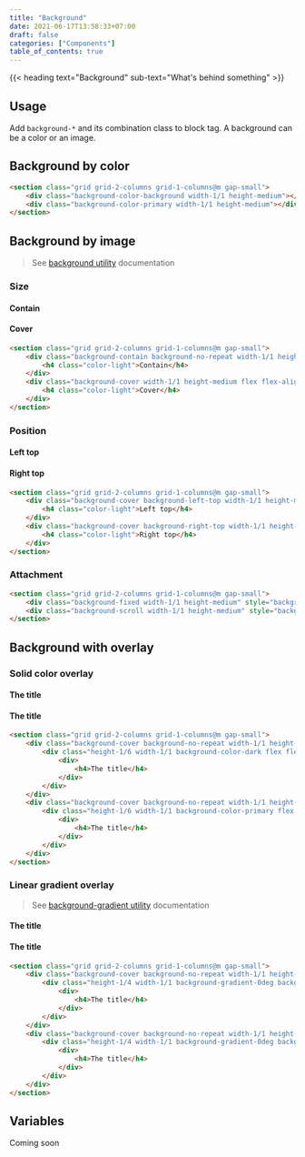 ```yaml
---
title: "Background"
date: 2021-06-17T13:58:33+07:00
draft: false
categories: ["Components"]
table_of_contents: true
---
```


{{< heading text="Background" sub-text="What's behind something" >}}

## Usage

Add `background-*` and its combination class to block tag. A background can be a color or an image.

## Background by color

<section class="grid grid-2-columns grid-1-columns@m gap-small">
    <div class="background-color-background width-1/1 height-medium"></div>
    <div class="background-color-primary width-1/1 height-medium"></div>
</section>

``` html
<section class="grid grid-2-columns grid-1-columns@m gap-small">
    <div class="background-color-background width-1/1 height-medium"></div>
    <div class="background-color-primary width-1/1 height-medium"></div>
</section>
```

## Background by image

>   See [background utility](/documentation/utilities/background) documentation

### Size

<section class="grid grid-2-columns grid-1-columns@m gap-small">
    <div class="background-contain background-no-repeat width-1/1 height-medium flex flex-align-items-center flex-justify-content-center" style="background-image: url(/images/documentation/breathtaking-mountains-view.jpg)">
        <h4 class="color-light">Contain</h4>
    </div>
    <div class="background-cover width-1/1 height-medium flex flex-align-items-center flex-justify-content-center" style="background-image: url(/images/documentation/breathtaking-mountains-view.jpg)">
        <h4 class="color-light">Cover</h4>
    </div>
</section>

``` html
<section class="grid grid-2-columns grid-1-columns@m gap-small">
    <div class="background-contain background-no-repeat width-1/1 height-medium flex flex-align-items-center flex-justify-content-center" style="background-image: url(/images/documentation/breathtaking-mountains-view.jpg)">
        <h4 class="color-light">Contain</h4>
    </div>
    <div class="background-cover width-1/1 height-medium flex flex-align-items-center flex-justify-content-center" style="background-image: url(/images/documentation/breathtaking-mountains-view.jpg)">
        <h4 class="color-light">Cover</h4>
    </div>
</section>
```

### Position

<section class="grid grid-2-columns grid-1-columns@m gap-small">
    <div class="background-cover background-left-top width-1/1 height-medium flex flex-align-items-center flex-justify-content-center" style="background-image: url(/images/documentation/breathtaking-mountains-view.jpg)">
        <h4 class="color-light">Left top</h4>
    </div>
    <div class="background-cover background-right-top width-1/1 height-medium flex flex-align-items-center flex-justify-content-center" style="background-image: url(/images/documentation/breathtaking-mountains-view.jpg)">
        <h4 class="color-light">Right top</h4>
    </div>
</section>

``` html
<section class="grid grid-2-columns grid-1-columns@m gap-small">
    <div class="background-cover background-left-top width-1/1 height-medium flex flex-align-items-center flex-justify-content-center" style="background-image: url(/images/documentation/breathtaking-mountains-view.jpg)">
        <h4 class="color-light">Left top</h4>
    </div>
    <div class="background-cover background-right-top width-1/1 height-medium flex flex-align-items-center flex-justify-content-center" style="background-image: url(/images/documentation/breathtaking-mountains-view.jpg)">
        <h4 class="color-light">Right top</h4>
    </div>
</section>
```

### Attachment

<section class="grid grid-2-columns grid-1-columns@m gap-small">
    <div class="background-fixed width-1/1 height-medium" style="background-image: url(/images/documentation/breathtaking-mountains-view.jpg)"></div>
    <div class="background-scroll width-1/1 height-medium" style="background-image: url(/images/documentation/breathtaking-mountains-view.jpg)"></div>
</section>

``` html
<section class="grid grid-2-columns grid-1-columns@m gap-small">
    <div class="background-fixed width-1/1 height-medium" style="background-image: url(/images/documentation/breathtaking-mountains-view.jpg)"></div>
    <div class="background-scroll width-1/1 height-medium" style="background-image: url(/images/documentation/breathtaking-mountains-view.jpg)"></div>
</section>
```

## Background with overlay

### Solid color overlay

<section class="grid grid-2-columns grid-1-columns@m gap-small">
    <div class="background-cover background-no-repeat width-1/1 height-medium flex flex-align-items-end flex-justify-content-end" style="background-image: url(/images/documentation/breathtaking-mountains-view.jpg)">
        <div class="height-1/6 width-1/1 background-color-dark flex flex-align-items-end flex-justify-content-end padding-medium color-light">
            <div>
                <h4>The title</h4>
            </div>
        </div>
    </div>
    <div class="background-cover background-no-repeat width-1/1 height-medium flex flex-align-items-end flex-justify-content-end" style="background-image: url(/images/documentation/breathtaking-mountains-view.jpg)">
        <div class="height-1/6 width-1/1 background-color-primary flex flex-align-items-end flex-justify-content-end padding-medium color-light">
            <div>
                <h4>The title</h4>
            </div>
        </div>
    </div>
</section>

``` html
<section class="grid grid-2-columns grid-1-columns@m gap-small">
    <div class="background-cover background-no-repeat width-1/1 height-medium flex flex-align-items-end flex-justify-content-end" style="background-image: url(/images/documentation/breathtaking-mountains-view.jpg)">
        <div class="height-1/6 width-1/1 background-color-dark flex flex-align-items-end flex-justify-content-end padding-medium color-light">
            <div>
                <h4>The title</h4>
            </div>
        </div>
    </div>
    <div class="background-cover background-no-repeat width-1/1 height-medium flex flex-align-items-end flex-justify-content-end" style="background-image: url(/images/documentation/breathtaking-mountains-view.jpg)">
        <div class="height-1/6 width-1/1 background-color-primary flex flex-align-items-end flex-justify-content-end padding-medium color-light">
            <div>
                <h4>The title</h4>
            </div>
        </div>
    </div>
</section>
```

### Linear gradient overlay

>   See [background-gradient utility](/documentation/utilities/background-gradient) documentation

<section class="grid grid-2-columns grid-1-columns@m gap-small">
    <div class="background-cover background-no-repeat width-1/1 height-medium flex flex-align-items-end flex-justify-content-end" style="background-image: url(/images/documentation/breathtaking-mountains-view.jpg)">
        <div class="height-1/4 width-1/1 background-gradient-0deg background-gradient-from-dark flex flex-align-items-end flex-justify-content-end padding-medium color-light">
            <div>
                <h4>The title</h4>
            </div>
        </div>
    </div>
    <div class="background-cover background-no-repeat width-1/1 height-medium flex flex-align-items-end flex-justify-content-end" style="background-image: url(/images/documentation/breathtaking-mountains-view.jpg)">
        <div class="height-1/4 width-1/1 background-gradient-0deg background-gradient-from-primary flex flex-align-items-end flex-justify-content-end padding-medium color-light">
            <div>
                <h4>The title</h4>
            </div>
        </div>
    </div>
</section>

``` html
<section class="grid grid-2-columns grid-1-columns@m gap-small">
    <div class="background-cover background-no-repeat width-1/1 height-medium flex flex-align-items-end flex-justify-content-end" style="background-image: url(/images/documentation/breathtaking-mountains-view.jpg)">
        <div class="height-1/4 width-1/1 background-gradient-0deg background-gradient-from-dark flex flex-align-items-end flex-justify-content-end padding-medium color-light">
            <div>
                <h4>The title</h4>
            </div>
        </div>
    </div>
    <div class="background-cover background-no-repeat width-1/1 height-medium flex flex-align-items-end flex-justify-content-end" style="background-image: url(/images/documentation/breathtaking-mountains-view.jpg)">
        <div class="height-1/4 width-1/1 background-gradient-0deg background-gradient-from-primary flex flex-align-items-end flex-justify-content-end padding-medium color-light">
            <div>
                <h4>The title</h4>
            </div>
        </div>
    </div>
</section>
```

## Variables

Coming soon